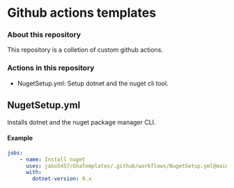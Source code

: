 # Github actions templates

### About this repository
This repository is a colletion of custom github actions.

### Actions in this repository
- NugetSetup.yml: Setup dotnet and the nuget cli tool.

## NugetSetup.yml

Installs dotnet and the nuget package manager CLI.

#### Example
```yml
jobs:
    - name: Install nuget
      uses: jako5457/GhaTemplates/.github/workflows/NugetSetup.yml@main
      with:
        dotnet-version: 9.x
```
